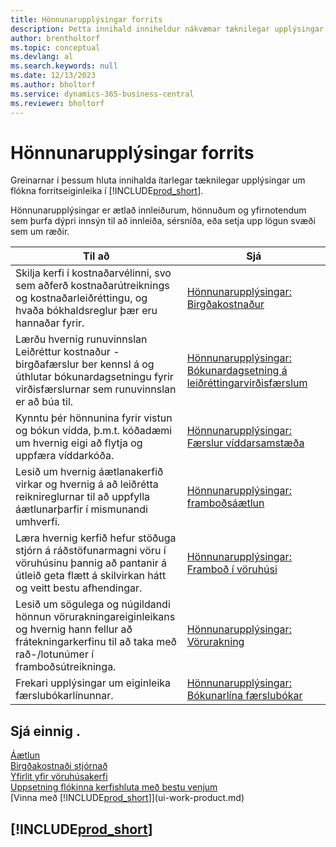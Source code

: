 ```yaml
---
title: Hönnunarupplýsingar forrits
description: Þetta innihald inniheldur nákvæmar tæknilegar upplýsingar um flókin eiginleikasvæði í Business Central.
author: brentholtorf
ms.topic: conceptual
ms.devlang: al
ms.search.keywords: null
ms.date: 12/13/2023
ms.author: bholtorf
ms.service: dynamics-365-business-central
ms.reviewer: bholtorf
---
```

# <a name="application-design-details"></a>Hönnunarupplýsingar forrits

Greinarnar í þessum hluta innihalda ítarlegar tæknilegar upplýsingar um flókna forritseiginleika í [!INCLUDE[prod_short](includes/prod_short.md)].  

Hönnunarupplýsingar er ætlað innleiðurum, hönnuðum og yfirnotendum sem þurfa dýpri innsýn til að innleiða, sérsníða, eða setja upp lögun svæði sem um ræðir.  

|**Til að**|**Sjá**|  
|------------|-------------|  
|Skilja kerfi í kostnaðarvélinni, svo sem aðferð kostnaðarútreiknings og kostnaðarleiðréttingu, og hvaða bókhaldsreglur þær eru hannaðar fyrir.|[Hönnunarupplýsingar: Birgðakostnaður](design-details-inventory-costing.md)|  
|Lærðu hvernig runuvinnslan Leiðréttur kostnaður - birgðafærslur ber kennsl á og úthlutar bókunardagsetningu fyrir virðisfærslurnar sem runuvinnslan er að búa til.|[Hönnunarupplýsingar: Bókunardagsetning á leiðréttingarvirðisfærslum](design-details-inventory-adjustment-value-entry-posting-date.md)|
|Kynntu þér hönnunina fyrir vistun og bókun vídda, þ.m.t. kóðadæmi um hvernig eigi að flytja og uppfæra víddarkóða.|[Hönnunarupplýsingar: Færslur víddarsamstæða](design-details-dimension-set-entries-overview.md)|
|Lesið um hvernig áætlanakerfið virkar og hvernig á að leiðrétta reiknireglurnar til að uppfylla áætlunarþarfir í mismunandi umhverfi.|[Hönnunarupplýsingar: framboðsáætlun](design-details-supply-planning.md)|  
|Læra hvernig kerfið hefur stöðuga stjórn á ráðstöfunarmagni vöru í vöruhúsinu þannig að pantanir á útleið geta flætt á skilvirkan hátt og veitt bestu afhendingar.|[Hönnunarupplýsingar: Framboð í vöruhúsi](design-details-availability-in-the-warehouse.md)|
|Lesið um sögulega og núgildandi hönnun vörurakningareiginleikans og hvernig hann fellur að frátekningarkerfinu til að taka með rað-/lotunúmer í framboðsútreikninga.|[Hönnunarupplýsingar: Vörurakning](design-details-item-tracking.md)|  
|Frekari upplýsingar um eiginleika færslubókarlínunnar.|[Hönnunarupplýsingar: Bókunarlína færslubókar](design-details-general-journal-post-line.md)|

## <a name="see-also"></a>Sjá einnig .

[Áætlun](production-planning.md)  
[Birgðakostnaði stjórnað](finance-manage-inventory-costs.md)  
[Yfirlit yfir vöruhúsakerfi](design-details-warehouse-management.md)  
[Uppsetning flókinna kerfishluta með bestu venjum](set-up-complex-application-areas-using-best-practices.md)    
[Vinna með [!INCLUDE[prod_short](includes/prod_short.md)]](ui-work-product.md)  

## [!INCLUDE[prod_short](includes/free_trial_md.md)]  
